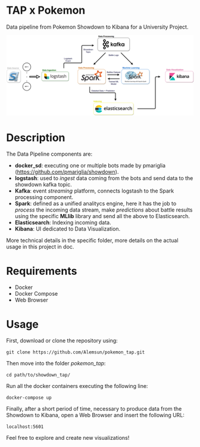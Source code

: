# TAP x Pokemon
Data pipeline from Pokemon Showdown to Kibana for a University Project.

<p align="center"><img src="./doc/data_pipeline.png" alt="drawing" width="800"/></p>

# Description
The Data Pipeline components are:

- **docker_sd**: executing one or multiple bots made by pmariglia (https://github.com/pmariglia/showdown).
- **logstash**: used to *ingest* data coming from the bots and send data to the showdown kafka topic.
- **Kafka**: event *streaming* platform, connects logstash to the Spark processing component.
- **Spark**: defined as a unified analitycs engine, here it has the job to *process* the incoming data stream, make *predictions* about battle results using the specific **MLlib** library and send all the above to Elasticsearch.
- **Elasticsearch**: Indexing incoming data.
- **Kibana**: UI dedicated to Data Visualization.


More technical details in the specific folder, more details on the actual usage in this project in doc.

# Requirements
- Docker
- Docker Compose
- Web Browser

# Usage
First, download or clone the repository using:
```
git clone https://github.com/Alemsun/pokemon_tap.git
```
Then move into the folder *pokemon_tap*:
```
cd path/to/showdown_tap/
```
Run all the docker containers executing the following line:
```
docker-compose up
```
Finally, after a short period of time, necessary to produce data from the Showdown to Kibana, open a Web Browser and insert the following URL:
```
localhost:5601
```

Feel free to explore and create new visualizations!

